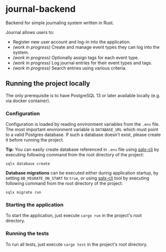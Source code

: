 # journal-backend

Backend for simple journaling system written in Rust.

Journal allows users to:
* Register new user account and log-in into the application.
* _(work in progress)_ Create and manage event types they can log into the system.
* _(work in progress)_ Optionally assign tags for each event type.
* _(work in progress)_ Log journal entries for their event types and tags.
* _(work in progress)_ Search entries using various criteria.

## Running the project locally

The only prerequisite is to have PostgreSQL 13 or later available locally (e.g. via docker container).

### Configuration

Configuration is loaded by reading environment variables from the `.env` file.
The most important environment variable is `DATABASE_URL` which must point to a valid Postgres database.
If such a database doesn't exist, please create it before running the project.

**Tip**: You can easily create database referenced in `.env` file using [sqlx-cli](https://crates.io/crates/sqlx-cli)
by executing following command from the root directory of the project:

```
sqlx database create
```

**Database migrations** can be executed either during application startup, by setting `DB_MIGRATE_ON_START` to `true`,
or using [sqlx-cli](https://crates.io/crates/sqlx-cli) tool by executing following command from the root directory of the project:

```
sqlx migrate run
```

### Starting the application

To start the application, just execute `cargo run` in the project's root directory.

### Running the tests

To run all tests, just execute `cargo test` in the project's root directory.